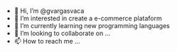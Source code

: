 - 👋 Hi, I’m @gvargasvaca
- 👀 I’m interested in create a e-commerce plataform
- 🌱 I’m currently learning new programming languages
- 💞️ I’m looking to collaborate on ...
- 📫 How to reach me ...

<!---
gvargasvaca/gvargasvaca is a ✨ special ✨ repository because its `README.md` (this file) appears on your GitHub profile.
You can click the Preview link to take a look at your changes.
--->
